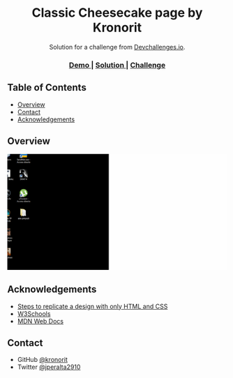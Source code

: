 <!-- Please update value in the {}  -->

<h1 align="center">Classic Cheesecake page by Kronorit</h1>

<div align="center">
   Solution for a challenge from  <a href="http://devchallenges.io" target="_blank">Devchallenges.io</a>.
</div>

<div align="center">
  <h3>
    <a href="https://kronorit.github.io/recipe-page">
      Demo
    </a>
    <span> | </span>
    <a href="https://github.com/kronorit/recipe-page">
      Solution
    </a>
    <span> | </span>
    <a href="https://devchallenges.io/challenges/OEKdUZ6xs0h99C38XVht">
      Challenge
    </a>
  </h3>
</div>

## Table of Contents

- [Overview](#overview)
- [Contact](#contact)
- [Acknowledgements](#acknowledgements)

## Overview

![screenshot](https://github.com/Kronorit/recipe-page/blob/main/demo.gif)

## Acknowledgements

- [Steps to replicate a design with only HTML and CSS](https://devchallenges-blogs.web.app/how-to-replicate-design/)
- [W3Schools](https://w3schools.com)
- [MDN Web Docs](https://developer.mozilla.org/es/)

## Contact

- GitHub [@kronorit](https://{github.com/kronorit})
- Twitter [@jperalta2910](https://{twitter.com/jperalta2910})
